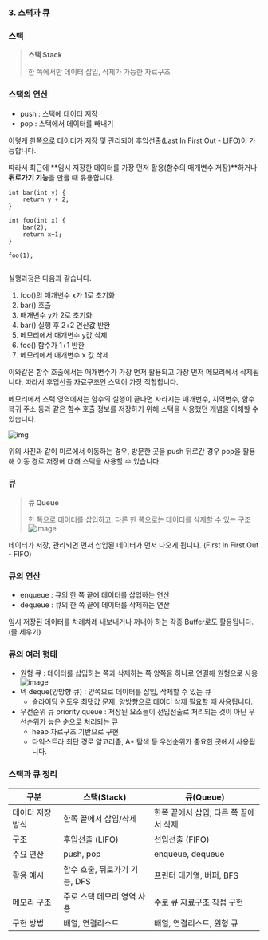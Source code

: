 ### 3. 스택과 큐

### 스택 

> **스택 Stack**
>
> 한 쪽에서만 데이터 삽입, 삭제가 가능한 자료구조

### 스택의 연산
- push : 스택에 데이터 저장
- pop : 스택에서 데이터를 빼내기

이렇게 한쪽으로 데이터가 저장 및 관리되어 후입선출(Last In First Out - LIFO)이 가능합니다.

따라서 최근에 **임시 저장한 데이터를 가장 먼저 활용(함수의 매개변수 저장)**하거나 **뒤로가기 기능**을 만들 때 유용합니다.

```
int bar(int y) {
    return y + 2;
}

int foo(int x) {
    bar(2);
    return x+1;
}

foo(1);
    
```

실행과정은 다음과 같습니다.
1. foo()의 매개변수 x가 1로 초기화
2. bar() 호출
3. 매개변수 y가 2로 초기화
4. bar() 실행 후 2+2 연산값 반환
5. 메모리에서 매개변수 y값 삭제
6. foo() 함수가 1+1 반환
7. 메모리에서 매개변수 x 값 삭제

이와같은 함수 호출에서는 매개변수가 가장 먼저 활용되고 가장 먼저 메모리에서 삭제됩니다.
따라서 후입선출 자료구조인 스택이 가장 적합합니다.

메모리에서 스택 영역에서는 함수의 실행이 끝나면 사라지는 매개변수, 지역변수, 함수 복귀 주소 등과 같은 함수 호출 정보를 저장하기 위해 스택을 사용했던 개념을 이해할 수 있습니다.

![img](https://github.com/user-attachments/assets/ebc8d7df-a950-43e0-b004-3898b24b1088)

위의 사진과 같이 미로에서 이동하는 경우,
방문한 곳을 push 뒤로간 경우 pop을 활용해 이동 경로 저장에 대해 스택을 사용할 수 있습니다.

### 큐

> **큐 Queue**
>
> 한 쪽으로 데이터를 삽입하고, 다른 한 쪽으로는 데이터를 삭제할 수 있는 구조
![image](https://github.com/user-attachments/assets/fe7cc37c-c729-4243-bc91-c01521afe280)

데이터가 저장, 관리되면 먼저 삽입된 데이터가 먼저 나오게 됩니다. (First In First Out - FIFO)

### 큐의 연산
- enqueue : 큐의 한 쪽 끝에 데이터를 삽입하는 연산
- dequeue : 큐의 한 쪽 끝에 데이터를 삭제하는 연산

임시 저장된 데이터를 차례차례 내보내거나 꺼내야 하는 각종 Buffer로도 활용됩니다. (줄 세우기)

### 큐의 여러 형태
- 원형 큐 : 데이터를 삽입하는 쪽과 삭제하는 쪽 양쪽을 하나로 연결해 원형으로 사용
  ![image](https://github.com/user-attachments/assets/78f87b23-eb6d-4fae-b00b-173a9f1ed703)
- 덱 deque(양방향 큐) : 양쪽으로 데이터를 삽입, 삭제할 수 있는 큐
   - 슬라이딩 윈도우 최댓값 문제, 양방향으로 데이터 삭제 필요할 때 사용됩니다.
- 우선순위 큐 priority queue : 저장된 요소들이 선입선출로 처리되는 것이 아닌 우선순위가 높은 순으로 처리되는 큐
    - heap 자료구조 기반으로 구현
    - 다익스트라 최단 경로 알고리즘, A* 탐색 등 우선순위가 중요한 곳에서 사용됩니다.

### 스택과 큐 정리
| 구분        | 스택(Stack) | 큐(Queue)|
|-----------|---|---|
| 데이터 저장 방식 | 한쪽 끝에서 삽입/삭제 | 한쪽 끝에서 삽입, 다른 쪽 끝에서 삭제|
 | 구조        | 후입선출 (LIFO) | 선입선출 (FIFO)|
 | 주요 연산     | push, pop | enqueue, dequeue|
 | 활용 예시     | 함수 호출, 뒤로가기 기능, DFS | 프린터 대기열, 버퍼, BFS|
 | 메모리 구조    | 주로 스택 메모리 영역 사용 | 주로 큐 자료구조 직접 구현|
| 구현 방법     | 배열, 연결리스트 | 배열, 연결리스트, 원형 큐|
